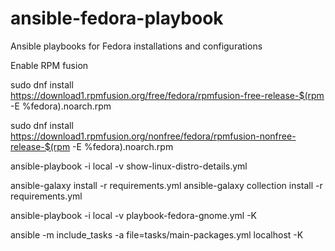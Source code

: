 # ansible-fedora-playbook
Ansible playbooks for Fedora installations and configurations

Enable RPM fusion

sudo dnf install \
https://download1.rpmfusion.org/free/fedora/rpmfusion-free-release-$(rpm -E %fedora).noarch.rpm

sudo dnf install \
https://download1.rpmfusion.org/nonfree/fedora/rpmfusion-nonfree-release-$(rpm -E %fedora).noarch.rpm

ansible-playbook -i local -v show-linux-distro-details.yml

ansible-galaxy install -r requirements.yml
ansible-galaxy collection install -r requirements.yml

ansible-playbook -i local -v playbook-fedora-gnome.yml -K

ansible -m include_tasks -a file=tasks/main-packages.yml localhost -K
